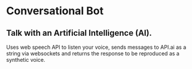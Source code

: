# Conversational Bot

## Talk with an Artificial Intelligence (AI). 

Uses web speech API to listen your voice, sends messages to API.ai as a string via websockets and returns the response to be reproduced as a synthetic voice.
